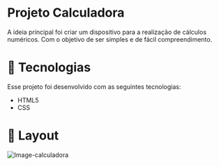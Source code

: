 # Projeto Calculadora 
A ideia principal foi criar um dispositivo para a realização de cálculos numéricos. Com o objetivo de ser simples e de fácil compreendimento.

# 🚀 Tecnologias
Esse projeto foi desenvolvido com as seguintes tecnologias:
* HTML5
* CSS

# 🔖 Layout
![Image-calculadora](https://user-images.githubusercontent.com/86936395/134717284-01046837-cce4-438b-88e4-0e0ff91851cc.PNG)
